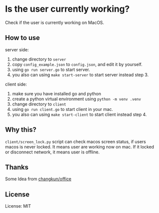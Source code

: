 
# Is the user currently working?

Check if the user is currently working on MacOS.

## How to use

server side:

1. change directory to `server`
2. copy `config_example.json` to `config.json`, and edit it by yourself.
3. using `go run server.go` to start server.
4. you also can using `make start-server` to start server instead step 3.

client side:

1. make sure you have installed go and python
2. create a python virtual environment using `python -m venv .venv`
3. change directory to `client`
4. using `go run client.go` to start client in your mac.
5. you also can using `make start-client` to start client instead step 4.

## Why this?

`client/screen_lock.py` script can check macos screen status, if users macos is never locked. It means user are working now on mac. If it locked or disconnect network, it means user is offline.

## Thanks

Some Idea from [changkun/office](https://github.com/changkun/office)

## License

License: MIT
